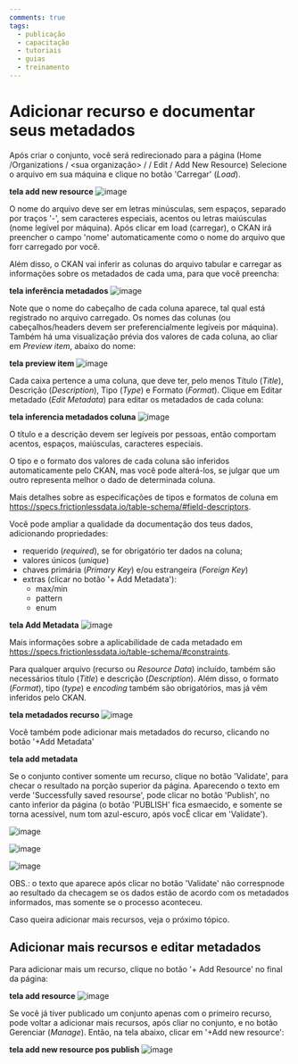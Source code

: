 ```yaml
---
comments: true
tags:
  - publicação
  - capacitação
  - tutoriais
  - guias
  - treinamento
---
```


# Adicionar recurso e documentar seus metadados

Após criar o conjunto, você será redirecionado para a página (Home /Organizations / <sua organização> / <seu conjunto de dados> / Edit / Add New Resource)
Selecione o arquivo em sua máquina e clique no botão 'Carregar' (_Load_). 
	
**tela add new resource**
![image](https://user-images.githubusercontent.com/52294411/235779150-0a846533-bb46-4ae3-9d59-e5bda9520b8c.png)

O nome do arquivo deve ser em letras minúsculas, sem espaços, separado por traços '-', sem caracteres especiais, acentos ou letras maiúsculas (nome legível por máquina). Após clicar em load (carregar), o CKAN irá preencher o campo 'nome' automaticamente como o nome do arquivo que forr carregado por você.
	
Além disso, o CKAN vai inferir as colunas do arquivo tabular e carregar as informações sobre os metadados de cada uma, para que você preencha:

**tela inferência metadados**
![image](https://user-images.githubusercontent.com/52294411/235779423-197e18e0-89fe-41be-9fc6-90298e3971fe.png)

Note que o nome do cabeçalho de cada coluna aparece, tal qual está registrado no arquivo carregado. Os nomes das colunas (ou cabeçalhos/headers devem ser preferencialmente legíveis por máquina). Também há uma visualização prévia dos valores de cada coluna, ao cliar em _Preview item_, abaixo do nome:

**tela preview item**
![image](https://user-images.githubusercontent.com/52294411/235265080-a4f80f6c-dcae-4ea8-95e7-6cb4f2438213.png)
	
Cada caixa pertence a uma coluna, que deve ter, pelo menos Título (_Title_), Descrição (_Description_), Tipo (_Type_) e Formato (_Format_). Clique em Editar metadado (_Edit Metadata_) para editar os metadados de cada coluna:

**tela inferencia metadados coluna**
![image](https://user-images.githubusercontent.com/52294411/235264994-53357788-1dc7-4977-b4d3-050fd0773e9c.png)
	
O título e a descrição devem ser legíveis por pessoas, então comportam acentos, espaços, maiúsculas, caracteres especiais.

O tipo e o formato dos valores de cada coluna são inferidos automaticamente pelo CKAN, mas você pode alterá-los, se julgar que um outro representa melhor o dado de determinada coluna. 

Mais detalhes sobre as especificações de tipos e formatos de coluna em https://specs.frictionlessdata.io/table-schema/#field-descriptors.

Você pode ampliar a qualidade da documentação dos teus dados, adicionando propriedades:

- requerido (_required_), se for obrigatório ter dados na coluna;
- valores únicos (_unique_)
- chaves primária (_Primary Key_) e/ou estrangeira (_Foreign Key_)
- extras (clicar no botão '+ Add Metadata'):
	- max/min
	- pattern
	- enum

**tela Add Metadata**
![image](https://user-images.githubusercontent.com/52294411/235783577-3291d706-8633-4d3c-9d5d-0a248761fc7f.png)

Mais informações sobre a aplicabilidade de cada metadado em https://specs.frictionlessdata.io/table-schema/#constraints.

Para qualquer arquivo (recurso ou _Resource Data_) incluído, também são necessários título (_Title_) e descrição (_Description_). Além disso, o formato (_Format_), tipo (_type_) e _encoding_ também são obrigatórios, mas já vêm inferidos pelo CKAN.

**tela metadados recurso**
![image](https://user-images.githubusercontent.com/52294411/235780576-6b0c758c-9261-4776-b29d-7a62a5f66e04.png)

Você também pode adicionar mais metadados do recurso, clicando no botão '+Add Metadata'

**tela add metadata**


Se o conjunto contiver somente um recurso, clique no botão 'Validate', para checar o resultado na porção superior da página. Aparecendo o texto em verde 'Successfully saved resourse', pode clicar no botão 'Publish', no canto inferior da página (o botão 'PUBLISH' fica esmaecido, e somente se torna acessível, num tom azul-escuro, após vocÊ clicar em 'Validate'). 

![image](https://user-images.githubusercontent.com/52294411/235782539-3d554c36-f931-4398-983c-40e732691441.png)

![image](https://user-images.githubusercontent.com/52294411/235782711-44bca63d-11f7-4423-8bb4-1867c5ec6a08.png)

![image](https://user-images.githubusercontent.com/52294411/235782829-d41e5233-374b-4732-9e32-09bce15844e0.png)
	
OBS.: o texto que aparece após clicar no botão 'Validate' não correspnode ao resultado da checagem se os dados estão de acordo com os metadados informados, mas somente se o processo aconteceu.

Caso queira adicionar mais recursos, veja o próximo tópico.

## Adicionar mais recursos e editar metadados

Para adicionar mais um recurso, clique no botão '+ Add Resource' no final da página:

**tela add resource**
![image](https://user-images.githubusercontent.com/52294411/235264889-294a182e-4328-4b56-bc47-ef6b0d6ead0b.png)
	
Se você já tiver publicado um conjunto apenas com o primeiro recurso, pode voltar a adicionar mais recursos, após cliar no conjunto, e no botão Gerenciar (_Manage_). Então, na tela abaixo, clicar em '+Add new resource':

**tela add new resource pos publish**
![image](https://user-images.githubusercontent.com/52294411/235785430-e49fe674-331f-4275-90f6-4b358078a302.png)
